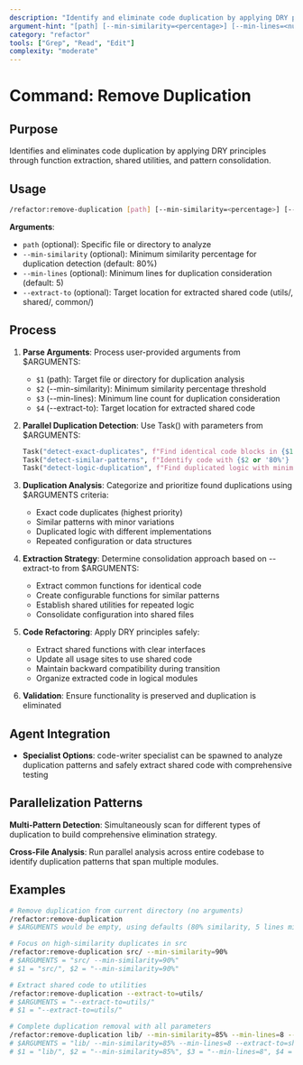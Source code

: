 ```yaml
---
description: "Identify and eliminate code duplication by applying DRY principles through function extraction"
argument-hint: "[path] [--min-similarity=<percentage>] [--min-lines=<number>] [--extract-to=<location>]"
category: "refactor"
tools: ["Grep", "Read", "Edit"]
complexity: "moderate"
---
```


# Command: Remove Duplication

## Purpose

Identifies and eliminates code duplication by applying DRY principles through function extraction, shared utilities, and pattern consolidation.

## Usage

```bash
/refactor:remove-duplication [path] [--min-similarity=<percentage>] [--min-lines=<number>] [--extract-to=<location>]
```

**Arguments**:

- `path` (optional): Specific file or directory to analyze
- `--min-similarity` (optional): Minimum similarity percentage for duplication detection (default: 80%)
- `--min-lines` (optional): Minimum lines for duplication consideration (default: 5)
- `--extract-to` (optional): Target location for extracted shared code (utils/, shared/, common/)

## Process

1. **Parse Arguments**: Process user-provided arguments from $ARGUMENTS:
   - `$1` (path): Target file or directory for duplication analysis
   - `$2` (--min-similarity): Minimum similarity percentage threshold
   - `$3` (--min-lines): Minimum line count for duplication consideration
   - `$4` (--extract-to): Target location for extracted shared code

2. **Parallel Duplication Detection**: Use Task() with parameters from $ARGUMENTS:

   ```python
   Task("detect-exact-duplicates", f"Find identical code blocks in {$1 or 'current directory'}"),
   Task("detect-similar-patterns", f"Identify code with {$2 or '80%'} similarity"),
   Task("detect-logic-duplication", f"Find duplicated logic with minimum {$3 or '5'} lines")
   ```

3. **Duplication Analysis**: Categorize and prioritize found duplications using $ARGUMENTS criteria:
   - Exact code duplicates (highest priority)
   - Similar patterns with minor variations
   - Duplicated logic with different implementations
   - Repeated configuration or data structures

4. **Extraction Strategy**: Determine consolidation approach based on --extract-to from $ARGUMENTS:
   - Extract common functions for identical code
   - Create configurable functions for similar patterns
   - Establish shared utilities for repeated logic
   - Consolidate configuration into shared files

5. **Code Refactoring**: Apply DRY principles safely:
   - Extract shared functions with clear interfaces
   - Update all usage sites to use shared code
   - Maintain backward compatibility during transition
   - Organize extracted code in logical modules

6. **Validation**: Ensure functionality is preserved and duplication is eliminated

## Agent Integration

- **Specialist Options**: code-writer specialist can be spawned to analyze duplication patterns and safely extract shared code with comprehensive testing

## Parallelization Patterns

**Multi-Pattern Detection**: Simultaneously scan for different types of duplication to build comprehensive elimination strategy.

**Cross-File Analysis**: Run parallel analysis across entire codebase to identify duplication patterns that span multiple modules.

## Examples

```bash
# Remove duplication from current directory (no arguments)
/refactor:remove-duplication
# $ARGUMENTS would be empty, using defaults (80% similarity, 5 lines minimum)

# Focus on high-similarity duplicates in src
/refactor:remove-duplication src/ --min-similarity=90%
# $ARGUMENTS = "src/ --min-similarity=90%"
# $1 = "src/", $2 = "--min-similarity=90%"

# Extract shared code to utilities
/refactor:remove-duplication --extract-to=utils/
# $ARGUMENTS = "--extract-to=utils/"
# $1 = "--extract-to=utils/"

# Complete duplication removal with all parameters
/refactor:remove-duplication lib/ --min-similarity=85% --min-lines=8 --extract-to=shared/
# $ARGUMENTS = "lib/ --min-similarity=85% --min-lines=8 --extract-to=shared/"
# $1 = "lib/", $2 = "--min-similarity=85%", $3 = "--min-lines=8", $4 = "--extract-to=shared/"
